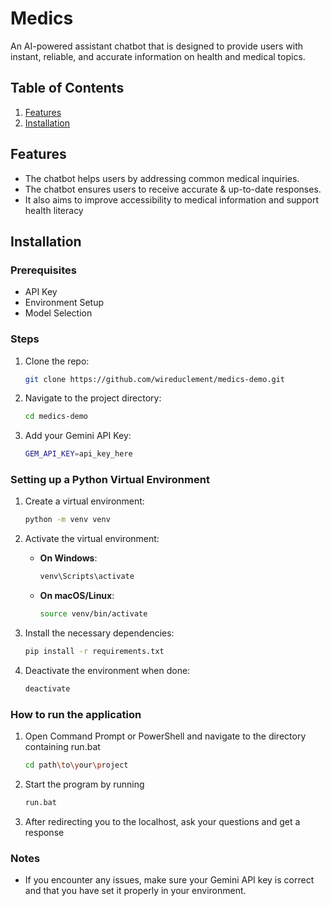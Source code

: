 # Medics
An AI-powered assistant chatbot that is designed to provide users with instant, reliable, and accurate information on health and medical topics.

## Table of Contents
1. [Features](#features)
2. [Installation](#installation)


## Features
- The chatbot helps users by addressing common medical inquiries.
- The chatbot ensures users to receive accurate & up-to-date responses.
- It  also aims to improve accessibility to medical information and support health literacy

## Installation
### Prerequisites
- API Key
- Environment Setup
- Model Selection

### Steps
1. Clone the repo:
    ```bash
    git clone https://github.com/wireduclement/medics-demo.git
    ```
2. Navigate to the project directory:
    ```bash
    cd medics-demo
    ```

3. Add your Gemini API Key:
    ```bash
    GEM_API_KEY=api_key_here
    ```

### Setting up a Python Virtual Environment

1. Create a virtual environment:
    ```bash
    python -m venv venv
    ```

2. Activate the virtual environment:

    - **On Windows**:
      ```bash
      venv\Scripts\activate
      ```

    - **On macOS/Linux**:
      ```bash
      source venv/bin/activate
      ```

3. Install the necessary dependencies:
    ```bash
    pip install -r requirements.txt
    ```

4. Deactivate the environment when done:
    ```bash
    deactivate
    ```


### How to run the application

1. Open Command Prompt or PowerShell and navigate to the directory containing run.bat
    ```bash
    cd path\to\your\project
    ```

2. Start the program by running
    ```bash
    run.bat
    ```

3. After redirecting you to the localhost, ask your questions and get a response


### Notes

- If you encounter any issues, make sure your Gemini API key is correct and that you have set it properly in your environment.